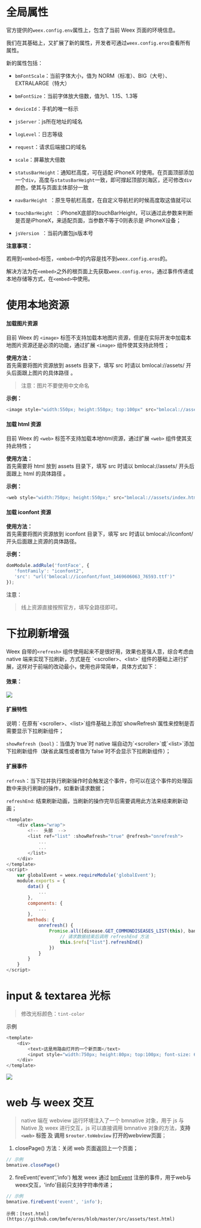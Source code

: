 # 全局属性

官方提供的`weex.config.env`属性上，包含了当前 Weex 页面的环境信息。

我们在其基础上，又扩展了新的属性，开发者可通过`weex.config.eros`查看所有属性。

新的属性包括：

- `bmFontScale`：当前字体大小，值为 NORM（标准）、BIG（大号）、EXTRALARGE（特大）
 
- `bmFontSize`：当前字体放大倍数，值为1、1.15、1.3等
 
- `deviceId`：手机的唯一标示

- `jsServer`：js所在地址的域名
 
- `logLevel`：日志等级
 
- `request`：请求后端接口的域名
 
- `scale`：屏幕放大倍数
 
- `statusBarHeight`：通知栏高度，可在适配 iPhoneX 时使用。在页面顶部添加一个`div`，高度与`statusBarHeight`一致，即可撑起顶部刘海区，还可修改`div`颜色，使其与页面主体部分一致
- `navBarHeight `：原生导航栏高度，在自定义导航栏的时候高度取这值就可以
- `touchBarHeight `：iPhoneX底部的touchBarHeight，可以通过此参数来判断是否是iPhoneX，来适配页面，当参数不等于0则表示是 iPhoneX设备；
- `jsVersion `：当前内置包js版本号

**注意事项：**

 若用到`<embed>`标签，`<embed>`中的内容是找不到`weex.config.eros`的。
 
 解决方法为在`<embed>`之外的根页面上先获取`weex.config.eros`，通过事件传递或本地存储等方式，在`<embed>`中使用。

# 使用本地资源

#### 加载图片资源

目前 Weex 的 `<image>` 标签不支持加载本地图片资源，但是在实际开发中加载本地图片资源还是必须的功能，通过扩展 `<image>` 组件使其支持此特性；

**使用方法：**  
首先需要将图片资源放到 assets 目录下，填写 src 时请以 bmlocal://assets/ 开头后面跟上图片的具体路径 。

> 注意：图片不要使用中文命名

**示例：**

```js
<image style="width:550px; height:550px; top:100px" src="bmlocal://assets/logo.png"></image>
```

#### 加载 html 资源

目前 Weex 的 `<web>` 标签不支持加载本地html资源，通过扩展 `<web>` 组件使其支持此特性；

**使用方法：**  
首先需要将 html 放到 assets 目录下，填写 src 时请以 bmlocal://assets/ 开头后面跟上 html 的具体路径 。

**示例：**

```js
<web style="width:750px; height:550px;" src="bmlocal://assets/index.html"></web>
```

#### 加载 iconfont 资源

**使用方法：**  
首先需要将图片资源放到 iconfont 目录下，填写 src 时请以 bmlocal://iconfont/ 开头后面跟上资源的具体路径。

**示例：**

```js
domModule.addRule('fontFace', {
   'fontFamily': "iconfont2",
   'src': "url('bmlocal://iconfont/font_1469606063_76593.ttf')"
});
```
注意：
> 线上资源直接按照官方，填写全路径即可。


# 下拉刷新增强

Weex 自带的`<refresh>` 组件使用起来不是很好用，效果也差强人意，综合考虑由 native 端来实现下拉刷新，方式是在 \`&lt;scroller&gt;、&lt;list&gt;\` 组件的基础上进行扩展，这样对于前端的改动最小，使用也非常简单，具体方式如下：

#### 效果：

![](https://img.benmu-health.com/gitbook/show4.gif)

#### 扩展特性

说明：在原有\`&lt;scroller&gt;、&lt;list&gt;\`组件基础上添加\`showRefresh\`属性来控制是否需要显示下拉刷新组件；

`showRefresh {bool}`：当值为\`true\`时 native 端自动为\`&lt;scroller&gt;\`或\`&lt;list&gt;\`添加下拉刷新组件（缺省此属性或者值为\`false\`时不会显示下拉刷新组件）；

#### 扩展事件

`refresh`：当下拉并执行刷新操作时会触发这个事件，你可以在这个事件的处理函数中来执行刷新的操作，如重新请求数据；

`refreshEnd`: 结束刷新动画，当刷新的操作完毕后需要调用此方法来结束刷新动画；

```js
<template>
    <div class="wrap">
        <!--  头部  -->
        <list ref="list" :showRefresh="true" @refresh="onrefresh">
            ...
            ...
        </list>
    </div>
</template>
<script>
    var globalEvent = weex.requireModule('globalEvent');
    module.exports = {
        data() {
            ...
        },
        components: {
            ...
        },
        methods: {
            onrefresh() {
                Promise.all([disease.GET_COMMONDISEASES_LIST(this), banner.GET_BANNER_LIST(this)]).then(() => {
                    // 请求数据结束后调用 refreshEnd 方法
                    this.$refs["list"].refreshEnd()
                })
            }
        }
    }
</script>
```


# input & textarea 光标

> 修改光标颜色：`tint-color`

示例

```js
<template>
    <div>   
        <text>这是用路由打开的一个新页面</text>
        <input style="width:750px; height:80px; top:100px; font-size: 60px; tint-color: red;" type="text" placeholder="Input Text" value=""/>
    </div>
</template>
```

![](https://img.benmu-health.com/gitbook/showInput.gif)


# web 与 weex 交互
> native 端在 webview 运行环境注入了一个 bmnative 对象，用于 js 与 Native 及 weex 进行交互，js 可以直接调用 bmnative 对象的方法，**支持 `<web>` 标签 及 调用 `$router.toWebview` 打开的webview页面**；

1. closePage() 方法：关闭 web 页面返回上一个页面；
```js
// 示例
bmnative.closePage()
```

2. fireEvent('event','info') 触发 weex 通过 [bmEvent](https://bmfe.github.io/eros-docs/#/zh-cn/eros_widget?id=event%EF%BC%88%E5%8F%91%E5%B8%83%E8%AE%A2%E9%98%85%EF%BC%89) 注册的事件，用于web与weex交互，'info'目前只支持字符串传递；
```js
// 示例
bmnative.fireEvent('event', 'info');
```

	示例：[test.html](https://github.com/bmfe/eros/blob/master/src/assets/test.html)

